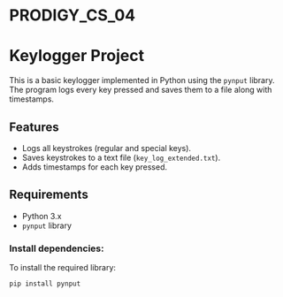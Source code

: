 # PRODIGY_CS_04
# Keylogger Project

This is a basic keylogger implemented in Python using the `pynput` library. The program logs every key pressed and saves them to a file along with timestamps.

## Features
- Logs all keystrokes (regular and special keys).
- Saves keystrokes to a text file (`key_log_extended.txt`).
- Adds timestamps for each key pressed.

## Requirements
- Python 3.x
- `pynput` library

### Install dependencies:
To install the required library:
```bash
pip install pynput
